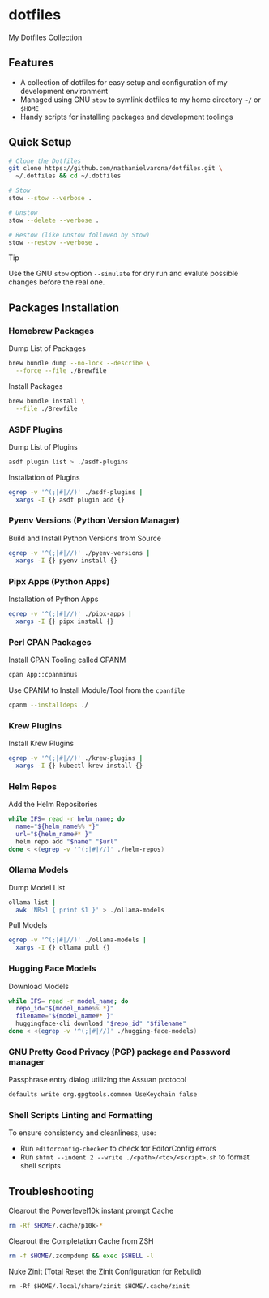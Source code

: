 # dotfiles

My Dotfiles Collection

## Features

* A collection of dotfiles for easy setup and configuration of my development environment
* Managed using GNU `stow` to symlink dotfiles to my home directory `~/` or `$HOME`
* Handy scripts for installing packages and development toolings


## Quick Setup

```bash
# Clone the Dotfiles
git clone https://github.com/nathanielvarona/dotfiles.git \
  ~/.dotfiles && cd ~/.dotfiles

# Stow
stow --stow --verbose .

# Unstow
stow --delete --verbose .

# Restow (like Unstow followed by Stow)
stow --restow --verbose .
```

> [!TIP]
> Use the GNU `stow` option `--simulate` for dry run and evalute possible changes before the real one.

## Packages Installation

### Homebrew Packages

Dump List of Packages

```bash
brew bundle dump --no-lock --describe \
  --force --file ./Brewfile
```

Install Packages

```bash
brew bundle install \
  --file ./Brewfile
```

### ASDF Plugins

Dump List of Plugins

```bash
asdf plugin list > ./asdf-plugins
```

Installation of Plugins

```bash
egrep -v '^(;|#|//)' ./asdf-plugins | 
  xargs -I {} asdf plugin add {}
```

### Pyenv Versions (Python Version Manager)

Build and Install Python Versions from Source

```bash
egrep -v '^(;|#|//)' ./pyenv-versions |
  xargs -I {} pyenv install {}
```

### Pipx Apps (Python Apps)

Installation of Python Apps

```bash
egrep -v '^(;|#|//)' ./pipx-apps | 
  xargs -I {} pipx install {}
```

### Perl CPAN Packages

Install CPAN Tooling called CPANM

```bash
cpan App::cpanminus
```

Use CPANM to Install Module/Tool from the `cpanfile`

```bash
cpanm --installdeps ./
```

### Krew Plugins

Install Krew Plugins

```bash
egrep -v '^(;|#|//)' ./krew-plugins | 
  xargs -I {} kubectl krew install {}
```

### Helm Repos

Add the Helm Repositories

```bash
while IFS= read -r helm_name; do
  name="${helm_name%% *}"
  url="${helm_name#* }"
  helm repo add "$name" "$url"
done < <(egrep -v '^(;|#|//)' ./helm-repos)
```

### Ollama Models

Dump Model List

```bash
ollama list | 
  awk 'NR>1 { print $1 }' > ./ollama-models
```

Pull Models

```bash
egrep -v '^(;|#|//)' ./ollama-models |
  xargs -I {} ollama pull {}
```

### Hugging Face Models

Download Models

```bash
while IFS= read -r model_name; do
  repo_id="${model_name%% *}"
  filename="${model_name#* }"
  huggingface-cli download "$repo_id" "$filename"
done < <(egrep -v '^(;|#|//)' ./hugging-face-models)
```

### GNU Pretty Good Privacy (PGP) package and Password manager

Passphrase entry dialog utilizing the Assuan protocol

```bash
defaults write org.gpgtools.common UseKeychain false
```

### Shell Scripts Linting and Formatting

To ensure consistency and cleanliness, use:

* Run `editorconfig-checker` to check for EditorConfig errors
* Run `shfmt --indent 2 --write ./<path>/<to>/<script>.sh` to format shell scripts

## Troubleshooting

Clearout the Powerlevel10k instant prompt Cache

```bash
rm -Rf $HOME/.cache/p10k-*
```

Clearout the Completation Cache from ZSH

```bash
rm -f $HOME/.zcompdump && exec $SHELL -l
```

Nuke Zinit (Total Reset the Zinit Configuration for Rebuild)

```
rm -Rf $HOME/.local/share/zinit $HOME/.cache/zinit
```
